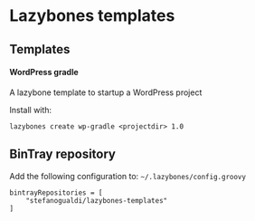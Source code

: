 # Lazybones templates

## Templates

#### WordPress gradle

A lazybone template to startup a WordPress project

Install with:

	lazybones create wp-gradle <projectdir> 1.0

## BinTray repository

Add the following configuration to: `~/.lazybones/config.groovy`

	bintrayRepositories = [
    	"stefanogualdi/lazybones-templates"
	]